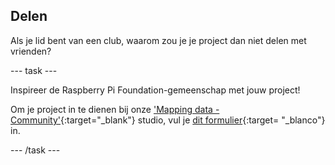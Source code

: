 ## Delen

Als je lid bent van een club, waarom zou je je project dan niet delen met vrienden?

--- task ---

Inspireer de Raspberry Pi Foundation-gemeenschap met jouw project!

Om je project in te dienen bij onze ['Mapping data - Community'](https://wke.lt/w/s/E9LnpL){:target="_blank"} studio, vul je [dit formulier](https://form.raspberrypi.org/f/community-project-submissions){:target= "_blanco"} in.

--- /task ---

